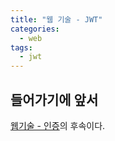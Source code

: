 ```yaml
---
title: "웹 기술 - JWT"
categories: 
  - web
tags:
  - jwt
---
```


## 들어가기에 앞서
[웹기술 - 인증](https://wichan7.github.io/web/web-auth/)의 후속이다.  